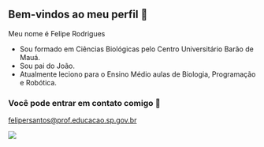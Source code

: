 ## Bem-vindos ao meu perfil 🚙
Meu nome é Felipe Rodrigues

- Sou formado em Ciências Biológicas pelo Centro Universitário Barão de Mauá.
- Sou pai do João.
- Atualmente leciono para o Ensino Médio aulas de Biologia, Programação e Robótica.

### Você pode entrar em contato comigo 📧
felipersantos@prof.educacao.sp.gov.br

![](https://media1.tenor.com/m/GsslYYCP2vAAAAAC/dragon-ball-z-chala-head-chala.gif)

